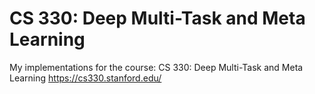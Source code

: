 # CS 330: Deep Multi-Task and Meta Learning
My implementations for the course: CS 330: Deep Multi-Task and Meta Learning https://cs330.stanford.edu/
